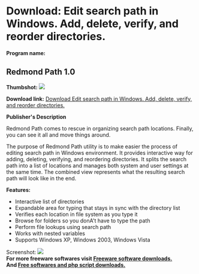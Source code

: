 # Download: Edit search path in Windows. Add, delete, verify, and reorder directories.

**Program name:**

## Redmond Path 1.0

  
**Thumbshot:** ![](http://www.freewarefiles.com/screenshot/redmonthpath_md.gif)   
  
**Download link:** [Download Edit search path in Windows. Add, delete, verify, and reorder directories.](http://freesoftwares.boysofts.com/Redmond-Path_program_39932.html)  
  


**Publisher's Description**  
  


Redmond Path comes to rescue in organizing search path locations. Finally, you can see it all and move things around. 

The purpose of Redmond Path utility is to make easier the process of editing search path in Windows environment. It provides interactive way for adding, deleting, verifying, and reordering directories. It splits the search path into a list of locations and manages both system and user settings at the same time. The combined view represents what the resulting search path will look like in the end.

**Features:**

  * Interactive list of directories 
  * Expandable area for typing that stays in sync with the directory list 
  * Verifies each location in file system as you type it 
  * Browse for folders so you donA't have to type the path 
  * Perform file lookups using search path 
  * Works with nested variables 
  * Supports Windows XP, Windows 2003, Windows Vista 

  
  
Screenshot: ![](http://www.freewarefiles.com/screenshot/redmonthpath.gif)   
**For more freeware softwares visit [Freeware software downloads.](http://freesoftwares.boysofts.com/)**   
**And [Free softwares and php script downloads.](http://www.boysofts.com/)**
